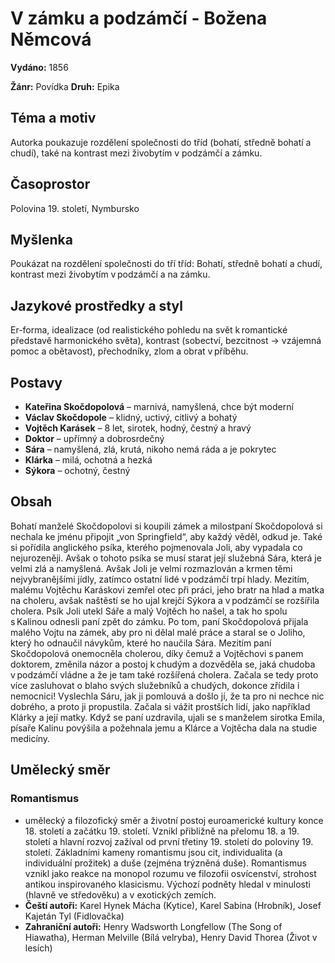 # V zámku a podzámčí - Božena Němcová

**Vydáno:** 1856

**Žánr:** Povídka **Druh:** Epika

## Téma a motiv

Autorka poukazuje rozdělení společnosti do tříd (bohatí, středně bohatí a chudí), také na kontrast mezi živobytím v podzámčí a zámku.

## Časoprostor

Polovina 19. století, Nymbursko 

## Myšlenka

Poukázat na rozdělení společnosti do tří tříd: Bohatí, středně bohatí a chudí, kontrast mezi živobytím v podzámčí a na zámku. 

## Jazykové prostředky a styl

Er-forma, idealizace (od realistického pohledu na svět k romantické představě harmonického světa), kontrast (sobectví, bezcitnost -> vzájemná pomoc a obětavost), přechodníky, zlom a obrat v příběhu. 

## Postavy

- **Kateřina Skočdopolová** – marnivá, namyšlená, chce být moderní 
- **Václav Skočdopole** – klidný, uctivý, citlivý a bohatý 
- **Vojtěch Karásek** – 8 let, sirotek, hodný, čestný a hravý 
- **Doktor** – upřímný a dobrosrdečný 
- **Sára** – namyšlená, zlá, krutá, nikoho nemá ráda a je pokrytec 
- **Klárka** – milá, ochotná a hezká 
- **Sýkora** – ochotný, čestný 


## Obsah

Bohatí manželé Skočdopolovi si koupili zámek a milostpaní Skočdopolová si nechala ke jménu připojit „von Springfield“, aby každý věděl, odkud je. Také si pořídila anglického psíka, kterého pojmenovala Joli, aby vypadala co nejurozeněji. Avšak o tohoto psíka se musí starat její služebná Sára, která je velmi zlá a namyšlená. Avšak Joli je velmi rozmazlován a krmen těmi nejvybranějšími jídly, zatímco ostatní lidé v podzámčí trpí hlady. Mezitím, malému Vojtěchu Karáskovi zemřel otec při práci, jeho bratr na hlad a matka na choleru, avšak naštěstí se ho ujal krejčí Sýkora a v podzámčí se rozšířila cholera. Psík Joli utekl Sáře a malý Vojtěch ho našel, a tak ho spolu s Kalinou odnesli paní zpět do zámku. Po tom, paní Skočdopolová přijala malého Vojtu na zámek, aby pro ni dělal malé práce a staral se o Joliho, který ho odnaučil návykům, které ho naučila Sára. Mezitím paní Skočdopolová onemocněla cholerou, díky čemuž a Vojtěchovi s panem doktorem, změnila názor a postoj k chudým a dozvěděla se, jaká chudoba v podzámčí vládne a že je tam také rozšířená cholera. Začala se tedy proto více zasluhovat o blaho svých služebníků a chudých, dokonce zřídila i nemocnici! 
Vyslechla Sáru, jak ji pomlouvá a došlo jí, že ta pro ni nechce nic dobrého, a proto ji propustila. Začala si vážit prostších lidí, jako například Klárky a její matky. Když se paní uzdravila, ujali se s manželem sirotka Emila, písaře Kalinu povýšila a požehnala jemu a Klárce a Vojtěcha dala na studie medicíny. 


## Umělecký směr

### Romantismus

- umělecký a filozofický směr a životní postoj euroamerické kultury konce 18. století a začátku 19. století. Vznikl přibližně na přelomu 18. a 19. století a hlavní rozvoj zažíval od první třetiny 19. století do poloviny 19. století. Základními kameny romantismu jsou cit, individualita (a individuální prožitek) a duše (zejména trýzněná duše). Romantismus vznikl jako reakce na monopol rozumu ve filozofii osvícenství, strohost antikou inspirovaného klasicismu. Výchozí podněty hledal v minulosti (hlavně ve středověku) a v exotických zemích.
- **Čeští autoři:** Karel Hynek Mácha (Kytice), Karel Sabina (Hrobník), Josef Kajetán Tyl (Fidlovačka)
- **Zahraniční autoři:** Henry Wadsworth Longfellow (The Song of Hiawatha), Herman Melville (Bílá velryba), Henry David Thorea (Život v lesích)